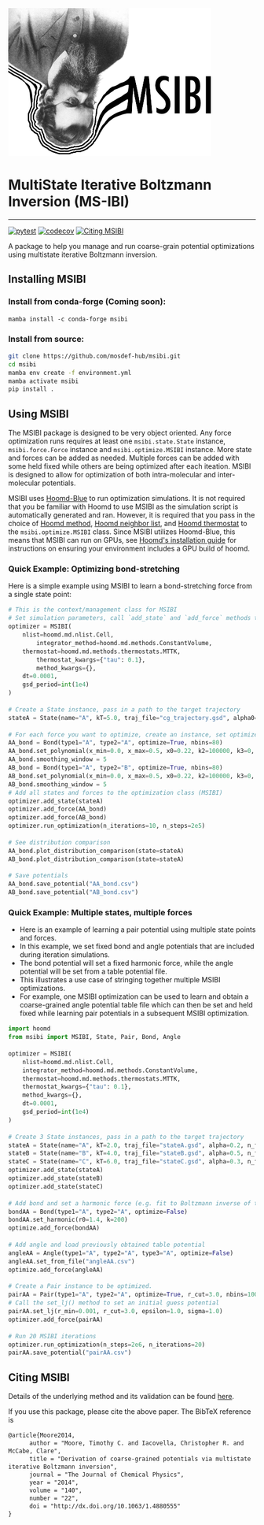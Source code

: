 <img src="/docs/images/msibi.png" height="300">

# MultiState Iterative Boltzmann Inversion (MS-IBI)
----------------------------------------
[![pytest](https://github.com/mosdef-hub/msibi/actions/workflows/pytest.yml/badge.svg)](https://github.com/mosdef-hub/msibi/actions/workflows/pytest.yml)
[![codecov](https://codecov.io/gh/mosdef-hub/msibi/branch/main/graph/badge.svg?token=7NFPBMBN0I)](https://codecov.io/gh/mosdef-hub/msibi)
[![Citing MSIBI](https://img.shields.io/badge/DOI-10.1063%2F1.4880555-blue.svg)](http://dx.doi.org/10.1063/1.4880555)

A package to help you manage and run coarse-grain potential optimizations using multistate iterative Boltzmann inversion.

## Installing MSIBI

### Install from conda-forge (Coming soon):
```
mamba install -c conda-forge msibi
```

### Install from source:
```bash
git clone https://github.com/mosdef-hub/msibi.git
cd msibi
mamba env create -f environment.yml
mamba activate msibi
pip install .
```

## Using MSIBI
The MSIBI package is designed to be very object oriented. Any force optimization runs requires at least one `msibi.state.State` instance, `msibi.force.Force` instance and `msibi.optimize.MSIBI` instance. More state and forces can be added as needed. Multiple forces can be added with some held fixed while others are being optimized after each iteation. MSIBI is designed to allow for optimization of both intra-molecular and inter-molecular potentials.

MSIBI uses [Hoomd-Blue](https://hoomd-blue.readthedocs.io/en/latest/) to run optimization simulations. It is not required that you be familiar with Hoomd to use MSIBI as the simulation script is automatically generated and ran. However, it is required that you pass in the choice of [Hoomd method](https://hoomd-blue.readthedocs.io/en/latest/module-md-methods.html), [Hoomd neighbor list](https://hoomd-blue.readthedocs.io/en/latest/module-md-nlist.html), and [Hoomd thermostat](https://hoomd-blue.readthedocs.io/en/latest/module-md-methods-thermostats.html) to the `msibi.optimize.MSIBI` class. Since MSIBI utilizes Hoomd-Blue, this means that MSIBI can run on GPUs, see [Hoomd's installation guide](https://hoomd-blue.readthedocs.io/en/latest/installation.html) for instructions on ensuring your environment includes a GPU build of hoomd.

### Quick Example: Optimizing bond-stretching
Here is a simple example using MSIBI to learn a bond-stretching force from a single state point:

```python
# This is the context/management class for MSIBI
# Set simulation parameters, call `add_state` and `add_force` methods to store other MSIBI objects.
optimizer = MSIBI(
	nlist=hoomd.md.nlist.Cell,
    	integrator_method=hoomd.md.methods.ConstantVolume,
	thermostat=hoomd.md.methods.thermostats.MTTK,
    	thermostat_kwargs={"tau": 0.1},
    	method_kwargs={},
	dt=0.0001,
	gsd_period=int(1e4)
)

# Create a State instance, pass in a path to the target trajectory
stateA = State(name="A", kT=5.0, traj_file="cg_trajectory.gsd", alpha0=0.7, n_frames=100)

# For each force you want to optimize, create an instance, set optimize=True
AA_bond = Bond(type1="A", type2="A", optimize=True, nbins=80)
AA_bond.set_polynomial(x_min=0.0, x_max=0.5, x0=0.22, k2=100000, k3=0, k4=0)
AA_bond.smoothing_window = 5
AB_bond = Bond(type1="A", type2="B", optimize=True, nbins=80)
AB_bond.set_polynomial(x_min=0.0, x_max=0.5, x0=0.22, k2=100000, k3=0, k4=0)
AB_bond.smoothing_window = 5
# Add all states and forces to the optimization class (MSIBI)
optimizer.add_state(stateA)
optimizer.add_force(AA_bond)
optimizer.add_force(AB_bond)
optimizer.run_optimization(n_iterations=10, n_steps=2e5)

# See distribution comparison
AA_bond.plot_distribution_comparison(state=stateA)
AB_bond.plot_distribution_comparison(state=stateA)

# Save potentials
AA_bond.save_potential("AA_bond.csv")
AB_bond.save_potential("AB_bond.csv")
```

### Quick Example: Multiple states, multiple forces
- Here is an example of learning a pair potential using multiple state points and forces.
- In this example, we set fixed bond and angle potentials that are included during iteration simulations.
- The bond potential will set a fixed harmonic force, while the angle potential will be set from a table potential file.
- This illustrates a use case of stringing together multiple MSIBI optimizations.
- For example, one MSIBI optimization can be used to learn and obtain a coarse-grained angle potential table file which can then be set and held fixed while learning pair potentials in a subsequent MSIBI optimization.

```python
import hoomd
from msibi import MSIBI, State, Pair, Bond, Angle 

optimizer = MSIBI(
	nlist=hoomd.md.nlist.Cell,
	integrator_method=hoomd.md.methods.ConstantVolume,
	thermostat=hoomd.md.methods.thermostats.MTTK,
	thermostat_kwargs={"tau": 0.1},
	method_kwargs={},
	dt=0.0001,
	gsd_period=int(1e4)
)

# Create 3 State instances, pass in a path to the target trajectory
stateA = State(name="A", kT=2.0, traj_file="stateA.gsd", alpha=0.2, n_frames=50)
stateB = State(name="B", kT=4.0, traj_file="stateB.gsd", alpha=0.5, n_frames=50)
stateC = State(name="C", kT=6.0, traj_file="stateC.gsd", alpha=0.3, n_frames=50)
optimizer.add_state(stateA)
optimizer.add_state(stateB)
optimizer.add_state(stateC)

# Add bond and set a harmonic force (e.g. fit to Boltzmann inverse of the distribtion) 
bondAA = Bond(type1="A", type2="A", optimize=False)
bondAA.set_harmonic(r0=1.4, k=200)
optimize.add_force(bondAA)

# Add angle and load previously obtained table potential 
angleAA = Angle(type1="A", type2="A", type3="A", optimize=False)
angleAA.set_from_file("angleAA.csv")
optimize.add_force(angleAA)

# Create a Pair instance to be optimized.
pairAA = Pair(type1="A", type2="A", optimize=True, r_cut=3.0, nbins=100) 
# Call the set_lj() method to set an initial guess potential
pairAA.set_lj(r_min=0.001, r_cut=3.0, epsilon=1.0, sigma=1.0)
optimizer.add_force(pairAA)

# Run 20 MSIBI iterations
optimizer.run_optimization(n_steps=2e6, n_iterations=20)
pairAA.save_potential("pairAA.csv")
```


## Citing MSIBI
Details of the underlying method and its validation can be found [here](http://dx.doi.org/10.1063/1.4880555).

If you use this package, please cite the above paper. The BibTeX reference is
```
@article{Moore2014,
      author = "Moore, Timothy C. and Iacovella, Christopher R. and McCabe, Clare",
      title = "Derivation of coarse-grained potentials via multistate iterative Boltzmann inversion",
      journal = "The Journal of Chemical Physics",
      year = "2014",
      volume = "140",
      number = "22",
      doi = "http://dx.doi.org/10.1063/1.4880555"
}
```
